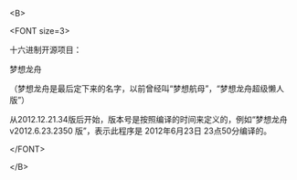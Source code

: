 

&lt;B&gt;



&lt;FONT size=3&gt;



十六进制开源项目：

梦想龙舟

（梦想龙舟是最后定下来的名字，以前曾经叫“梦想航母”，“梦想龙舟超级懒人版”）

从2012.12.21.34版后开始，版本号是按照编译的时间来定义的，例如“梦想龙舟 v2012.6.23.2350 版”，表示此程序是 2012年6月23日 23点50分编译的。




&lt;/FONT&gt;



&lt;/B&gt;



